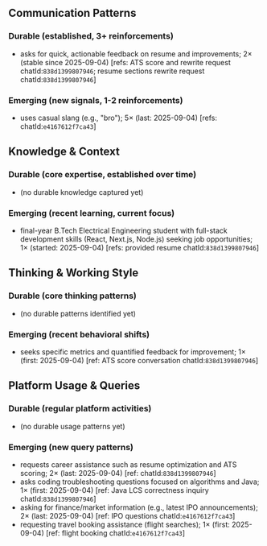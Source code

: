 ## Communication Patterns
### Durable (established, 3+ reinforcements)
- asks for quick, actionable feedback on resume and improvements; 2× (stable since 2025-09-04) [refs: ATS score and rewrite request chatId:`838d1399807946`; resume sections rewrite request chatId:`838d1399807946`]

### Emerging (new signals, 1-2 reinforcements)
- uses casual slang (e.g., "bro"); 5× (last: 2025-09-04) [refs: chatId:`e4167612f7ca43`]

## Knowledge & Context
### Durable (core expertise, established over time)
- (no durable knowledge captured yet)

### Emerging (recent learning, current focus)
- final-year B.Tech Electrical Engineering student with full-stack development skills (React, Next.js, Node.js) seeking job opportunities; 1× (started: 2025-09-04) [refs: provided resume chatId:`838d1399807946`]

## Thinking & Working Style
### Durable (core thinking patterns)
- (no durable patterns identified yet)

### Emerging (recent behavioral shifts)
- seeks specific metrics and quantified feedback for improvement; 1× (first: 2025-09-04) [ref: ATS score conversation chatId:`838d1399807946`]

## Platform Usage & Queries
### Durable (regular platform activities)
- (no durable usage patterns yet)

### Emerging (new query patterns)
- requests career assistance such as resume optimization and ATS scoring; 2× (last: 2025-09-04) [ref: chatId:`838d1399807946`]
- asks coding troubleshooting questions focused on algorithms and Java; 1× (first: 2025-09-04) [ref: Java LCS correctness inquiry chatId:`838d1399807946`]
- asking for finance/market information (e.g., latest IPO announcements); 2× (last: 2025-09-04) [ref: IPO questions chatId:`e4167612f7ca43`]
- requesting travel booking assistance (flight searches); 1× (first: 2025-09-04) [ref: flight booking chatId:`e4167612f7ca43`]